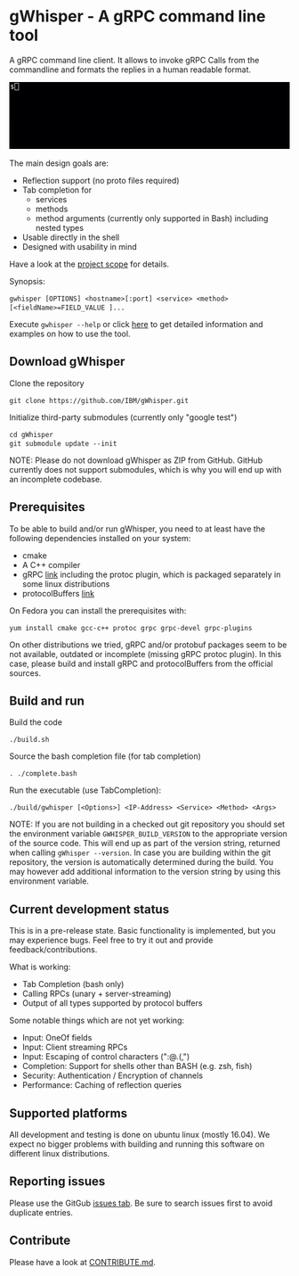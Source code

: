 # gWhisper - A gRPC command line tool
A gRPC command line client.
It allows to invoke gRPC Calls from the commandline and formats the replies
in a human readable format.

![example invocation](example.gif)

The main design goals are:

- Reflection support (no proto files required)
- Tab completion for
    - services
    - methods
    - method arguments (currently only supported in Bash)
      including nested types
- Usable directly in the shell
- Designed with usability in mind

Have a look at the [project scope](PROJECT_SCOPE.md) for details.

Synopsis:

    gwhisper [OPTIONS] <hostname>[:port] <service> <method> [<fieldName>=FIELD_VALUE ]...

Execute `gwhisper --help` or click [here](doc/Usage.txt) to get detailed information and examples on how to use the tool.

## Download gWhisper

Clone the repository

    git clone https://github.com/IBM/gWhisper.git

Initialize third-party submodules (currently only "google test")

    cd gWhisper
    git submodule update --init

NOTE: Please do not download gWhisper as ZIP from GitHub. GitHub currently does not support submodules, which is why you will end up with an incomplete codebase.

## Prerequisites

To be able to build and/or run gWhisper, you need to at least have the following dependencies installed on your system:

- cmake
- A C++ compiler
- gRPC [link](https://github.com/grpc/grpc)
    including the protoc plugin, which is packaged separately in some linux distributions
- protocolBuffers [link](https://github.com/protocolbuffers/protobuf)

On Fedora you can install the prerequisites with:

    yum install cmake gcc-c++ protoc grpc grpc-devel grpc-plugins

On other distributions we tried, gRPC and/or protobuf packages seem to be not available, outdated or incomplete (missing gRPC protoc plugin).
In this case, please build and install gRPC and protocolBuffers from the official sources.

## Build and run

Build the code

    ./build.sh

Source the bash completion file (for tab completion)

    . ./complete.bash

Run the executable (use TabCompletion):

    ./build/gwhisper [<Options>] <IP-Address> <Service> <Method> <Args>

NOTE:
If you are not building in a checked out git repository you should set the environment variable `GWHISPER_BUILD_VERSION` to the appropriate version of the source code.
This will end up as part of the version string, returned when calling `gWhisper --version`.
In case you are building within the git repository, the version is automatically determined during the build. You may however add additional information to the version string by using this environment variable.

## Current development status

This is in a pre-release state. Basic functionality is implemented, but you may experience bugs.
Feel free to try it out and provide feedback/contributions.

What is working:

- Tab Completion (bash only)
- Calling RPCs (unary + server-streaming)
- Output of all types supported by protocol buffers

Some notable things which are not yet working:

- Input: OneOf fields
- Input: Client streaming RPCs
- Input: Escaping of control characters (":@.(,")
- Completion: Support for shells other than BASH (e.g. zsh, fish)
- Security: Authentication / Encryption of channels
- Performance: Caching of reflection queries

## Supported platforms

All development and testing is done on ubuntu linux (mostly 16.04). We expect no bigger problems
with building and running this software on different linux distributions.
    
## Reporting issues

Please use the GitGub [issues tab](https://github.com/ibm/gWhisper/issues).
Be sure to search issues first to avoid duplicate entries.

## Contribute

Please have a look at [CONTRIBUTE.md](CONTRIBUTING.md).
